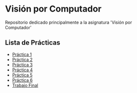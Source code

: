 # Visión por Computador 
Repositorio dedicado principalmente a la asignatura 'Visión por Computador'

## Lista de Prácticas
<ul>
  <li><a href="./Práctica_1%20Anaconda">Práctica 1</a></li>
  <li><a href="./Práctica_2">Práctica 2</li>
  <li><a href="./Práctica_3">Práctica 3</li>
  <li><a href="./Práctica_4">Práctica 4</li>
  <li><a href="./Práctica_5">Práctica 5</li>
  <li><a href="./Práctica_6">Práctica 6</li>
  <li><a href="https://github.com/AcoranGonzalezMoray/VisionArtificial/tree/main/DeteccionLenguaSe%C3%B1as">Trabajo Final</li>
</ul>
